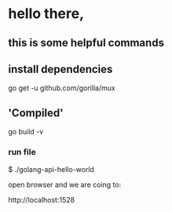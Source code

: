 # hello there, 

## this is some helpful commands

## install dependencies

go get -u github.com/gorilla/mux

## 'Compiled'
go build -v

### run file
$ ./golang-api-hello-world


open browser and we are coing to:

http://localhost:1528



